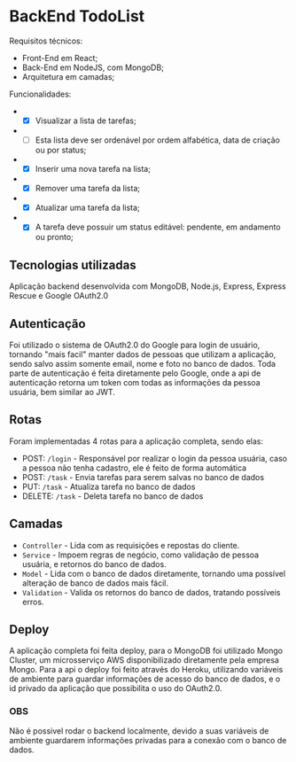 # BackEnd TodoList
  
Requisitos técnicos:
* Front-End em React;
* Back-End em NodeJS, com MongoDB;
* Arquitetura em camadas;
  
  
Funcionalidades:
* - [x] Visualizar a lista de tarefas;
* - [ ] Esta lista deve ser ordenável por ordem alfabética, data de criação ou por status;
* - [x] Inserir uma nova tarefa na lista;
* - [x] Remover uma tarefa da lista;
* - [x] Atualizar uma tarefa da lista;
* - [x] A tarefa deve possuir um status editável: pendente, em andamento ou pronto;

## Tecnologias utilizadas
Aplicação backend desenvolvida com MongoDB, Node.js, Express, Express Rescue e Google OAuth2.0
  
  
## Autenticação
Foi utilizado o sistema de OAuth2.0 do Google para login de usuário, tornando "mais facil" manter dados de pessoas que utilizam a aplicação, sendo salvo assim somente email, nome e foto no banco de dados. Toda parte de autenticação é feita diretamente pelo Google, onde a api de autenticação retorna um token com todas as informações da pessoa usuária, bem similar ao JWT.
  
  
## Rotas
Foram implementadas 4 rotas para a aplicação completa, sendo elas:
  - POST: `/login` - Responsável por realizar o login da pessoa usuária, caso a pessoa não tenha cadastro, ele é feito de forma automática
  - POST: `/task` - Envia tarefas para serem salvas no banco de dados
  - PUT: `/task` - Atualiza tarefa no banco de dados
  - DELETE: `/task` - Deleta tarefa no banco de dados
  
  
## Camadas
  - `Controller` - Lida com as requisições e repostas do cliente.
  - `Service` - Impoem regras de negócio, como validação de pessoa usuária, e retornos do banco de dados.
  - `Model` - Lida com o banco de dados diretamente, tornando uma possível alteração de banco de dados mais fácil.
  - `Validation` - Valida os retornos do banco de dados, tratando possíveis erros.
  
  
## Deploy
A aplicação completa foi feita deploy, para o MongoDB foi utilizado Mongo Cluster, um microsserviço AWS disponibilizado diretamente pela empresa Mongo.
Para a api o deploy foi feito através do Heroku, utilizando variáveis de ambiente para guardar informações de acesso do banco de dados, e o id privado da aplicação que possibilita o uso do OAuth2.0.
  
  
### OBS
Não é possivel rodar o backend localmente, devido a suas variáveis de ambiente guardarem informações privadas para a conexão com o banco de dados.
